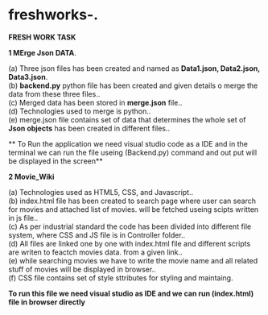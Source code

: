 # freshworks-.<br>

**FRESH WORK TASK**

**1 MErge Json DATA**.<br>

(a) Three json files has been created and named as **Data1.json, Data2.json, Data3.json**.<br>
(b) **backend.py** python file has been created and given details o merge the data from these three files..<br>
(c) Merged data has been stored in **merge.json** file..<br>
(d) Technologies used to merge is python..<br>
(e) merge.json file contains set of data that determines the whole set of **Json objects** has been created in different files..<br>

** To Run the application we need visual studio code as a IDE and in the terminal we can run the file useing (Backend.py) command and out put will be displayed in the screen**

**2 Movie_Wiki**

(a) Technologies used as HTML5, CSS, and Javascript..<br>
(b) index.html file has been created to search page where user can search for movies and attached list of movies. will be fetched useing scipts written in js file..<br>
(c) As per industrial standard the code has been divided into different file system, where CSS and JS file is in Controller folder..<br>
(d) All files are linked one by one with index.html file and different scripts are writen to feactch movies data. from a given link..<br>
(e) while searching movies we have to write the movie name and all related stuff of movies will be displayed in browser..<br>
(f) CSS file contains set of style sttributes for styling and maintaing.<br>


**To run this file we need visual studio as IDE and we can run (index.html) file in browser directly**
